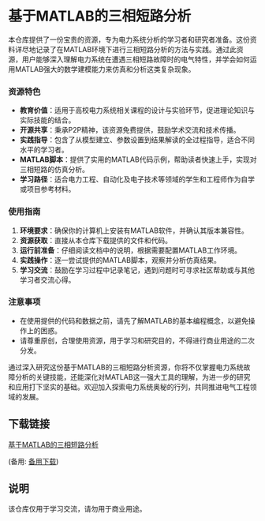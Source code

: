 # 基于MATLAB的三相短路分析

本仓库提供了一份宝贵的资源，专为电力系统分析的学习者和研究者准备。这份资料详尽地记录了在MATLAB环境下进行三相短路分析的方法与实践。通过此资源，用户能够深入理解电力系统在遭遇三相短路故障时的电气特性，并学会如何运用MATLAB强大的数学建模能力来仿真和分析这类复杂现象。

### 资源特色

- **教育价值**：适用于高校电力系统相关课程的设计与实验环节，促进理论知识与实际技能的结合。
- **开源共享**：秉承P2P精神，该资源免费提供，鼓励学术交流和技术传播。
- **实践指导**：包含了从模型建立、参数设置到结果解读的全过程指导，适合不同水平的学习者。
- **MATLAB脚本**：提供了实用的MATLAB代码示例，帮助读者快速上手，实现对三相短路的仿真分析。
- **学习路径**：适合电力工程、自动化及电子技术等领域的学生和工程师作为自学或项目参考材料。

### 使用指南

1. **环境要求**：确保你的计算机上安装有MATLAB软件，并确认其版本兼容性。
2. **资源获取**：直接从本仓库下载提供的文件和代码。
3. **运行前准备**：仔细阅读文档中的说明，根据需要配置MATLAB工作环境。
4. **实践操作**：逐一尝试提供的MATLAB脚本，观察并分析仿真结果。
5. **学习交流**：鼓励在学习过程中记录笔记，遇到问题时可寻求社区帮助或与其他学习者交流心得。

### 注意事项

- 在使用提供的代码和数据之前，请先了解MATLAB的基本编程概念，以避免操作上的困惑。
- 请尊重原创，合理使用资源，用于学习和研究目的，不得进行商业用途的二次分发。

通过深入研究这份基于MATLAB的三相短路分析资源，你将不仅掌握电力系统故障分析的关键技能，还能深化对MATLAB这一强大工具的理解，为进一步的研究和应用打下坚实的基础。欢迎加入探索电力系统奥秘的行列，共同推进电气工程领域的发展。

## 下载链接
[基于MATLAB的三相短路分析](https://pan.quark.cn/s/dc470676c7ba) 

(备用: [备用下载](https://pan.baidu.com/s/1r1RMWn1nBI7vRR6SCFzNFw?pwd=1234))

## 说明

该仓库仅用于学习交流，请勿用于商业用途。
